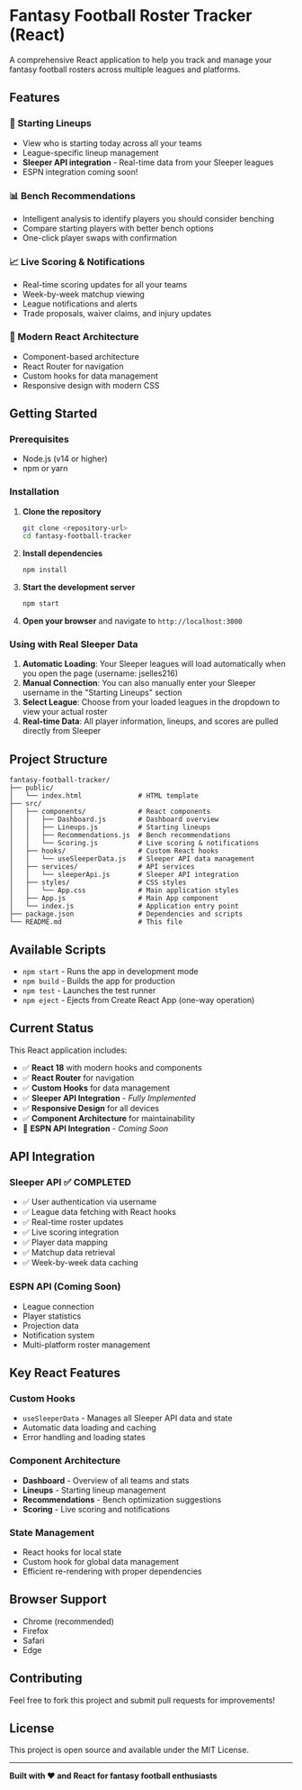 # Fantasy Football Roster Tracker (React)

A comprehensive React application to help you track and manage your fantasy football rosters across multiple leagues and platforms.

## Features

### 🏈 Starting Lineups
- View who is starting today across all your teams
- League-specific lineup management
- **Sleeper API integration** - Real-time data from your Sleeper leagues
- ESPN integration coming soon!

### 📊 Bench Recommendations
- Intelligent analysis to identify players you should consider benching
- Compare starting players with better bench options
- One-click player swaps with confirmation

### 📈 Live Scoring & Notifications
- Real-time scoring updates for all your teams
- Week-by-week matchup viewing
- League notifications and alerts
- Trade proposals, waiver claims, and injury updates

### 📱 Modern React Architecture
- Component-based architecture
- React Router for navigation
- Custom hooks for data management
- Responsive design with modern CSS

## Getting Started

### Prerequisites
- Node.js (v14 or higher)
- npm or yarn

### Installation

1. **Clone the repository**
   ```bash
   git clone <repository-url>
   cd fantasy-football-tracker
   ```

2. **Install dependencies**
   ```bash
   npm install
   ```

3. **Start the development server**
   ```bash
   npm start
   ```

4. **Open your browser** and navigate to `http://localhost:3000`

### Using with Real Sleeper Data

1. **Automatic Loading**: Your Sleeper leagues will load automatically when you open the page (username: jselles216)
2. **Manual Connection**: You can also manually enter your Sleeper username in the "Starting Lineups" section
3. **Select League**: Choose from your loaded leagues in the dropdown to view your actual roster
4. **Real-time Data**: All player information, lineups, and scores are pulled directly from Sleeper

## Project Structure

```
fantasy-football-tracker/
├── public/
│   └── index.html              # HTML template
├── src/
│   ├── components/             # React components
│   │   ├── Dashboard.js        # Dashboard overview
│   │   ├── Lineups.js          # Starting lineups
│   │   ├── Recommendations.js  # Bench recommendations
│   │   └── Scoring.js          # Live scoring & notifications
│   ├── hooks/                  # Custom React hooks
│   │   └── useSleeperData.js   # Sleeper API data management
│   ├── services/               # API services
│   │   └── sleeperApi.js       # Sleeper API integration
│   ├── styles/                 # CSS styles
│   │   └── App.css             # Main application styles
│   ├── App.js                  # Main App component
│   └── index.js                # Application entry point
├── package.json                # Dependencies and scripts
└── README.md                   # This file
```

## Available Scripts

- `npm start` - Runs the app in development mode
- `npm build` - Builds the app for production
- `npm test` - Launches the test runner
- `npm eject` - Ejects from Create React App (one-way operation)

## Current Status

This React application includes:

- ✅ **React 18** with modern hooks and components
- ✅ **React Router** for navigation
- ✅ **Custom Hooks** for data management
- ✅ **Sleeper API Integration** - *Fully Implemented*
- ✅ **Responsive Design** for all devices
- ✅ **Component Architecture** for maintainability
- 🔄 **ESPN API Integration** - *Coming Soon*

## API Integration

### Sleeper API ✅ COMPLETED
- ✅ User authentication via username
- ✅ League data fetching with React hooks
- ✅ Real-time roster updates
- ✅ Live scoring integration
- ✅ Player data mapping
- ✅ Matchup data retrieval
- ✅ Week-by-week data caching

### ESPN API (Coming Soon)
- League connection
- Player statistics
- Projection data
- Notification system
- Multi-platform roster management

## Key React Features

### Custom Hooks
- `useSleeperData` - Manages all Sleeper API data and state
- Automatic data loading and caching
- Error handling and loading states

### Component Architecture
- **Dashboard** - Overview of all teams and stats
- **Lineups** - Starting lineup management
- **Recommendations** - Bench optimization suggestions
- **Scoring** - Live scoring and notifications

### State Management
- React hooks for local state
- Custom hook for global data management
- Efficient re-rendering with proper dependencies

## Browser Support

- Chrome (recommended)
- Firefox
- Safari
- Edge

## Contributing

Feel free to fork this project and submit pull requests for improvements!

## License

This project is open source and available under the MIT License.

---

**Built with ❤️ and React for fantasy football enthusiasts**
